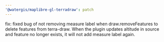 ```yaml
---
'@watergis/maplibre-gl-terradraw': patch
---
```


fix: fixed bug of not removing measure label when draw.removeFeatures to delete features from terra-draw. When the plugin updates altitude in source and feature no longer exists, it will not add measure label again.
